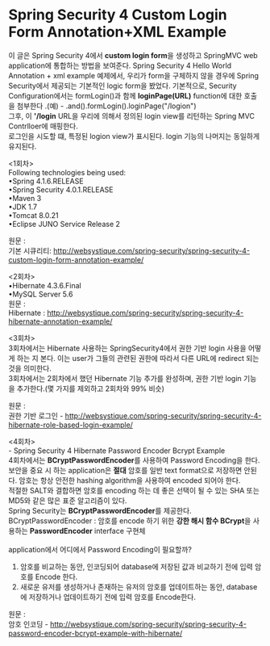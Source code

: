 Spring Security 4 Custom Login Form Annotation+XML Example
==========================================================
이 글은 Spring Security 4에서 **custom login form**을 생성하고 SpringMVC web application에 통합하는 방법을 보여준다.
Spring Security 4 Hello World Annotation + xml example 예제에서, 우리가 form을 구체하지 않을 경우에  Spring Security에서 제공되는 기본적인 logic form을 봤었다.
기본적으로, Security Configuration에서는 formLogin()과 함께 **loginPage(URL)** function에 대한 호출을 첨부한다 .(예) - .and().formLogin().loginPage("/logion")<br>
그후, 이 **'/login** URL을 우리에 의해서 정의된 login view를 리턴하는 Spring MVC Contrlloer에 매핑한다.<br>
로그인을 시도할 떄, 특정된 logion view가 표시된다. login 기능의 나머지는 동일하게 유지된다.<br>

<1회차><br>
Following technologies being used:<br>
•Spring 4.1.6.RELEASE<br>
•Spring Security 4.0.1.RELEASE<br>
•Maven 3<br>
•JDK 1.7<br>
•Tomcat 8.0.21<br>
•Eclipse JUNO Service Release 2<br>

원문 : <br>
기본 시큐리티:  http://websystique.com/spring-security/spring-security-4-custom-login-form-annotation-example/
    
<2회차><br>
•Hibernate 4.3.6.Final<br>
•MySQL Server 5.6<br>
원문 :<br>
Hibernate : http://websystique.com/spring-security/spring-security-4-hibernate-annotation-example/<br>

<3회차><br>
3회차에서는 Hibernate 사용하는 SpringSecurity4에서 권한 기반 login 사용을 어떻게 하는 지 본다.
이는 user가 그들의 관련된 권한에 따라서 다른 URL에 redirect 되는 것을 의미한다.
<br>
3회차에서는 2회차에서 했던 Hibernate 기능 추가를 완성하며, 권한 기반 login 기능을 추가한다.(몇 가지를 제외하고 2회차와 99% 비슷)

원문 : <br>
권한 기반 로그인 - http://websystique.com/spring-security/spring-security-4-hibernate-role-based-login-example/<br>

<4회차><br> - Spring Security 4 Hibernate Password Encoder Bcrypt Example<br>
4회차에서는 **BCryptPasswordEncoder**를 사용하여 Password Encoding을 한다.<br>
보안을 중요 시 하는 application은 **절대** 암호를 일반 text format으로 저장하면 안된다. 암호는 항상 안전한 hashing algorithm을 사용하여 encoded 되어야 한다.<br>
적절한 SALT와 결합하면 암호를 encoding 하는 데 좋은 선택이 될 수 있는 SHA 또는 MD5와 같은 많은 표준 알고리즘이 있다.<br>
Spring Security는 **BCryptPasswordEncoder**를 제공한다. <br>
BCryptPasswordEncoder : 암호를 encode 하기 위한 **강한 해시 함수 BCrypt**을 사용하는 **PasswordEncoder** interface 구현체<br>
<br>
application에서 어디에서 Password Encoding이 필요할까?<br>
1. 암호를 비교하는 동안, 인코딩되어 database에 저장된 값과 비교하기 전에 입력 암호를 Encode 한다.
2. 새로운 유저를 생성하거나 존재하는 유저의 암호를 업데이트하는 동안, database에 저장하거나 업데이트하기 전에 입력 암호를 Encode한다.<br>

원문 : <br>
암호 인코딩 - http://websystique.com/spring-security/spring-security-4-password-encoder-bcrypt-example-with-hibernate/

